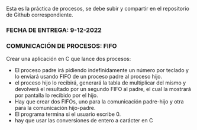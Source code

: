 Esta es la práctica de procesos, se debe subir y compartir en el repositorio de Github correspondiente.

### FECHA DE ENTREGA: 9-12-2022

### COMUNICACIÓN DE PROCESOS: FIFO

Crear una aplicación en C que lance dos procesos:
- El proceso padre irá pidiendo indefinidamente un número por teclado y lo enviará usando FIFO de un proceso padre al proceso hijo. 
- el proceso hijo lo recibirá, generará la tabla de multiplicar del mismo y devolverá el resultado por un segundo FIFO al padre, el cual la mostrará por pantalla lo recibido por el hijo.
- Hay que crear dos FIFOs, uno para la comunicación padre-hijo y otra para la comunicación hijo-padre.
- El programa termina si el usuario escribe 0.
- hay que usar las conversiones de entero a carácter en C